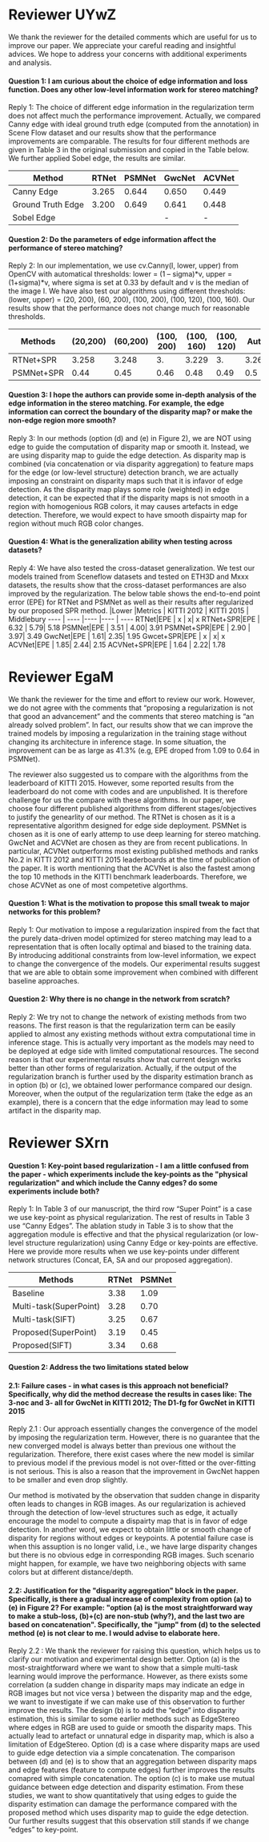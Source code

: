             
            
# Reviewer UYwZ

We thank the reviewer for the detailed comments which are useful for us to improve our paper. We appreciate your careful reading and insightful advices. We hope to address your concerns with additional experiments and analysis.
            
#### Question 1: I am curious about the choice of edge information and loss function. Does any other low-level information work for stereo matching?
Reply 1: The choice of different edge information in the regularization term does not affect much the performance improvement. Actually, we compared Canny edge with ideal ground truth edge (computed from the annotation) in Scene Flow dataset and our results show that the performance improvements are comparable. The results for four different methods are given in Table 3 in the original submission and copied in the Table below.  We further applied Sobel edge, the results are similar.  

|Method| RTNet |PSMNet |GwcNet |ACVNet
---- | ---- |---- |---- |---- 
Canny Edge | 3.265 |0.644 |0.650 |0.449
Ground Truth Edge| 3.200 |0.649 |0.641| 0.448
Sobel Edge |  | | \- | \-

#### Question 2: Do the parameters of edge information affect the performance of stereo matching?
Reply 2:  In our implementation, we use cv.Canny(I, lower, upper) from OpenCV with automatical thresholds: 
lower = (1 – sigma)\*v, upper =(1+sigma)\*v, where sigma is set at 0.33 by default and v is the median of the image I. We have also test our algorithms using different thresholds: (lower, upper) = (20, 200), (60, 200), (100, 200), (100, 120), (100, 160). Our results show that the performance does not change much for reasonable thresholds. 

|Methods | (20,200) | (60,200) | (100, 200) |  (100, 160)  | (100, 120)   | Auto 
---- | ---- |---- |---- |---- | ----|---- 
RTNet+SPR|  3.258 | 3.248 | 3.  | 3.229| 3.| 3.265
PSMNet+SPR|  0.44 | 0.45| 0.46| 0.48| 0.49| 0.5  
 
            
#### Question 3: I hope the authors can provide some in-depth analysis of the edge information in the stereo matching. For example, the edge information can correct the boundary of the disparity map? or make the non-edge region more smooth?
Reply 3: In our methods (option (d) and (e) in Figure 2), we are NOT using edge to guide the computation of disparity map or smooth it. Instead, we are using disparity map to guide the edge detection. As disparity map is combined (via concatenation or via disparity aggregation) to feature maps for the edge (or low-level structure) detection branch, we are actually imposing an constraint on disparity maps such that it is infavor of edge detection. As the disparity map plays some role (weighted) in edge detection, it can be expected that if the disparity maps is not smooth in a region with homogenious RGB colors, it may causes artefacts in edge detection. Therefore, we would expect to have smooth dispairty map for region without much RGB color changes. 

#### Question 4: What is the generalization ability when testing across datasets?
Reply 4: We have also tested the cross-dataset generalization. We test our models trained from Sceneflow datasets and tested on ETH3D and Mxxx datasets, the results show that the cross-dataset performances are also improved by the regularization. The below table shows the end-to-end point error (EPE) for RTNet and PSMNet as well as their results after regularized by our proposed SPR method. 
 |Lower |Metrics | KITTI 2012 | KITTI 2015 | Middlebury
---- | ---- |---- |---- | ----
RTNet|EPE  | x | x| x 
RTNet+SPR|EPE  | 6.32 | 5.79| 5.18
PSMNet|EPE  | 3.51 | 4.00| 3.91
PSMNet+SPR|EPE  | 2.90 | 3.97| 3.49
GwcNet|EPE  | 1.61| 2.35| 1.95
Gwcet+SPR|EPE  | x | x| x
ACVNet|EPE  | 1.85| 2.44| 2.15
ACVNet+SPR|EPE  | 1.64 | 2.22| 1.78
            

            
# Reviewer EgaM
We thank the reviewer for the time and effort to review our work. However, we do not agree with the comments that “proposing a regularization is not that good an advancement” and the comments that stereo matching is “an already solved problem”. In fact, our results show that we can improve the trained models by imposing a regularization in the training stage without changing its architecture in inference stage. In some situation, the improvement can be as large as 41.3% (e.g, EPE droped from 1.09 to 0.64 in PSMNet). 

The reviewer also suggested us to compare with the algorithms from the leaderboard of KITTI 2015. However, some reported results from the leaderboard do not come with codes and are unpublished. It is therefore challenge for us the compare with these algorithms. In our paper, we choose four different published algorithms from different stages/objectives to justify the genearlity of our method. The RTNet is chosen as it is a representative algorithm designed for edge side deployment. PSMNet is chosen as it is one of early attemp to use deep learning for stereo matching. GwcNet and ACVNet are chosen as they are from recent publications. In particular, ACVNet outperforms most existing published methods and ranks No.2 in KITTI 2012 and KITTI 2015 leaderboards at the time of publication of the paper. It is worth mentioning that the ACVNet is also the fastest among the top 10 methods in the KITTI benchmark leaderboards. Therefore, we chose ACVNet as one of most competetive algorthms.  
            
#### Question 1: What is the motivation to propose this small tweak to major networks for this problem?
Reply 1: Our motivation to impose a regularization inspired from the fact that the purely data-driven model optimized for stereo matching may lead to a representation that is often locally optimal and biased to the training data. By introducing additional constraints from low-level information, we expect to change the convergence of the models. Our experimental results suggest that we are able to obtain some improvement when combined with different baseline approaches. 
            
#### Question 2: Why there is no change in the network from scratch?
Reply 2: We try not to change the network of existing methods from two reasons. The first reason is that the regularization term can be easily applied to almost any existing methods without extra computational time in inference stage. This is actually very important as the models may need to be deployed at edge side with limited computational resources.  The second reason is that our experimental results show that current design works better than other forms of regularization. Actually, if the output of the regularization branch is further used by the disparity estimation branch as in option (b) or (c), we obtained lower performance compared our design. Moreover, when the output of the regularization term (take the edge as an example), there is a concern that the edge information may lead to some artifact in the disparity map. 



# Reviewer  SXrn
            
#### Question 1: Key-point based regularization - I am a little confused from the paper - which experiments include the key-points as the "physical regularization" and which include the Canny edges? do some experiments include both?
Reply 1: In Table 3 of our manuscript, the third row “Super Point” is a case we use key-point as physical regularization. The rest of results in Table 3 use “Canny Edges”. The ablation study in Table 3 is to show that the aggregation module is effective and that the physical regularization (or low-level structure regularization) using Canny Edge or key-points are effective. Here we provide more results when we use key-points under different network structures (Concat, EA, SA and our proposed aggregation).     
           
Methods|RTNet |PSMNet 
---- | ---- |---- 
Baseline|     3.38 | 1.09
Multi-task(SuperPoint)|  3.28|  0.70
Multi-task(SIFT)| 3.25 | 0.67
Proposed(SuperPoint)|  3.19 | 0.45 
Proposed(SIFT) | 3.34 | 0.68
 
            
#### Question 2: Address the two limitations stated below
#### 2.1:	Failure cases - in what cases is this approach not beneficial? Specifically, why did the method decrease the results in cases like: The 3-noc and 3- all for GwcNet in KITTI 2012; The D1-fg for GwcNet in KITTI 2015

Reply 2.1 : Our approach essentially changes the convergence of the model by imposing the regularization term. However, there is no guarantee that the new converged model is always better than previous one without the regularization. Therefore, there exist cases where the new model is similar to previous model if the previous model is not over-fitted or the over-fitting is not serious. This is also a reason that the improvement in GwcNet happen to be smaller and even drop slightly. 

Our method is motivated by the observation that sudden change in disparity often leads to changes in RGB images. As our regularization is achieved through the detection of low-level structures such as edge, it actually encourage the model to compute a dispairty map that is in favor of edge detection. In another word, we expect to obtain little or smooth change of disparity for regions without edges or keypoints. A potential failure case is when this assuption is no longer valid, i.e., we have large disparity changes but there is no obvious edge in corresponding RGB images. Such scenario might happen, for example,  we have two neighboring objects with same colors but at different distance/depth.   
            

#### 2.2: Justification for the "disparity aggregation" block in the paper. Specifically, is there a gradual increase of complexity from option (a) to (e) in Figure 2? For example: "option (a) is the most straightforward way to make a stub-loss, (b)+(c) are non-stub (why?), and the last two are based on concatenation". Specifically, the "jump" from (d) to the selected method (e) is not clear to me. I would advise to elaborate here.

Reply 2.2 : We thank the reviewer for raising this question, which helps us to clarify our motivation and experimental design better. Option (a) is the most-straightforward where we want to show that a simple multi-task learning would improve the performance. However, as there exists some correlation (a sudden change in disparity maps may indicate an edge in RGB images but not vice versa ) between the disparity map and the edge, we want to investigate if we can make use of this observation to further improve the results. The design (b) is to add the “edge” into disparity estimation, this is similar to some earlier methods such as EdgeStereo where edges in RGB are used to guide or smooth the disparity maps. This actually lead to artefact or unnatural edge in disparity map, which is also a limitation of EdgeStereo. Option (d) is a case where disparity maps are used to guide edge detection via a simple concatenation. The comparison between (d) and (e) is to show that an aggregation between disparity maps and edge features (feature to compute edges) further improves the results comapred with simple concatenation. The option (c) is to make use mutual guidance between edge detection and disparity estimation. From these studies, we want to show quantitatively that using edges to guide the disparity estimation can damage the performance compared with the proposed method which uses disparity map to guide the edge detection. Our further results suggest that this observation still stands if we change “edges” to key-point. 
 

 





            
            
